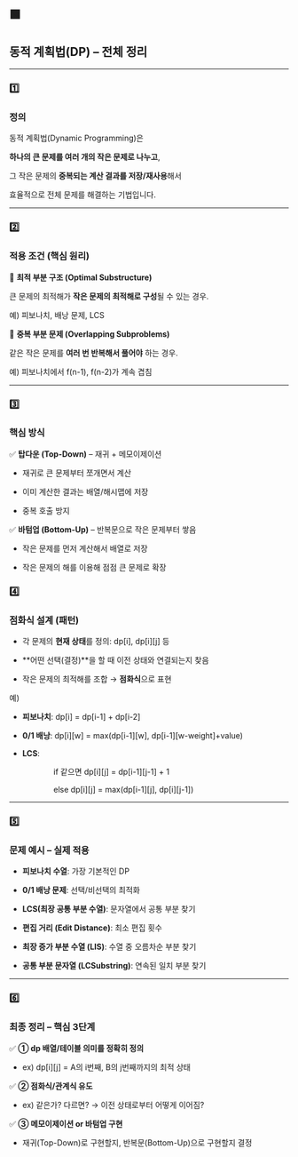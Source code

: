 ## **🟩** 

## **동적 계획법(DP) – 전체 정리**

---

### **1️⃣** 

### **정의**

  

동적 계획법(Dynamic Programming)은

**하나의 큰 문제를 여러 개의 작은 문제로 나누고**,

그 작은 문제의 **중복되는 계산 결과를 저장/재사용**해서

효율적으로 전체 문제를 해결하는 기법입니다.

---

### **2️⃣** 

### **적용 조건 (핵심 원리)**

  

🔹 **최적 부분 구조 (Optimal Substructure)**

큰 문제의 최적해가 **작은 문제의 최적해로 구성**될 수 있는 경우.

예) 피보나치, 배낭 문제, LCS

  

🔹 **중복 부분 문제 (Overlapping Subproblems)**

같은 작은 문제를 **여러 번 반복해서 풀어야** 하는 경우.

예) 피보나치에서 f(n-1), f(n-2)가 계속 겹침

---

### **3️⃣** 

### **핵심 방식**

  

✅ **탑다운 (Top-Down)** – 재귀 + 메모이제이션

- 재귀로 큰 문제부터 쪼개면서 계산
    
- 이미 계산한 결과는 배열/해시맵에 저장
    
- 중복 호출 방지
    

  

✅ **바텀업 (Bottom-Up)** – 반복문으로 작은 문제부터 쌓음

- 작은 문제를 먼저 계산해서 배열로 저장
    
- 작은 문제의 해를 이용해 점점 큰 문제로 확장

### **4️⃣** 

### **점화식 설계 (패턴)**

- 각 문제의 **현재 상태**를 정의: dp[i], dp[i][j] 등
    
- **어떤 선택(결정)**을 할 때 이전 상태와 연결되는지 찾음
    
- 작은 문제의 최적해를 조합 → **점화식**으로 표현
    

  

예)

- **피보나치**: dp[i] = dp[i-1] + dp[i-2]
    
- **0/1 배낭**: dp[i][w] = max(dp[i-1][w], dp[i-1][w-weight]+value)
    
- **LCS**:
    
        if 같으면 dp[i][j] = dp[i-1][j-1] + 1
    
        else dp[i][j] = max(dp[i-1][j], dp[i][j-1])
    

---

### **5️⃣** 

### **문제 예시 – 실제 적용**

- **피보나치 수열**: 가장 기본적인 DP
    
- **0/1 배낭 문제**: 선택/비선택의 최적화
    
- **LCS(최장 공통 부분 수열)**: 문자열에서 공통 부분 찾기
    
- **편집 거리 (Edit Distance)**: 최소 편집 횟수
    
- **최장 증가 부분 수열 (LIS)**: 수열 중 오름차순 부분 찾기
    
- **공통 부분 문자열 (LCSubstring)**: 연속된 일치 부분 찾기
    

---

### **6️⃣** 

### **최종 정리 – 핵심 3단계**

  

✅ **① dp 배열/테이블 의미를 정확히 정의**

- ex) dp[i][j] = A의 i번째, B의 j번째까지의 최적 상태
    

  

✅ **② 점화식/관계식 유도**

- ex) 같은가? 다르면? → 이전 상태로부터 어떻게 이어짐?
    

  

✅ **③ 메모이제이션 or 바텀업 구현**

- 재귀(Top-Down)로 구현할지, 반복문(Bottom-Up)으로 구현할지 결정